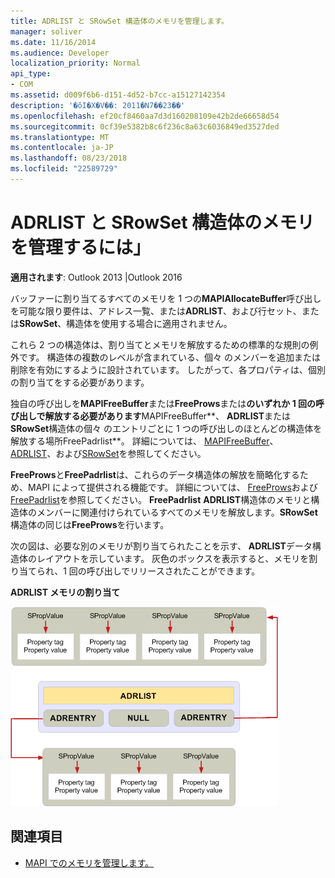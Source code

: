 ```yaml
---
title: ADRLIST と SRowSet 構造体のメモリを管理します。
manager: soliver
ms.date: 11/16/2014
ms.audience: Developer
localization_priority: Normal
api_type:
- COM
ms.assetid: d009f6b6-d151-4d52-b7cc-a15127142354
description: '�ŏI�X�V��: 2011�N7��23��'
ms.openlocfilehash: ef20cf8460aa7d3d160208109e42b2de66658d54
ms.sourcegitcommit: 0cf39e5382b8c6f236c8a63c6036849ed3527ded
ms.translationtype: MT
ms.contentlocale: ja-JP
ms.lasthandoff: 08/23/2018
ms.locfileid: "22589729"
---
```

# <a name="managing-memory-for-adrlist-and-srowset-structures"></a>ADRLIST と SRowSet 構造体のメモリを管理するには」

**適用されます**: Outlook 2013 |Outlook 2016 
  
バッファーに割り当てるすべてのメモリを 1 つの**MAPIAllocateBuffer**呼び出しを可能な限り要件は、アドレス一覧、または**ADRLIST**、および行セット、または**SRowSet**、構造体を使用する場合に適用されません。 
  
これら 2 つの構造体は、割り当てとメモリを解放するための標準的な規則の例外です。 構造体の複数のレベルが含まれている、個々 のメンバーを追加または削除を有効にするように設計されています。 したがって、各プロパティは、個別の割り当てをする必要があります。 

独自の呼び出しを**MAPIFreeBuffer**または**FreeProws**または**のいずれか 1 回の呼び出しで解放する必要があります**MAPIFreeBuffer**、 **ADRLIST**または**SRowSet**構造体の個々 のエントリごとに 1 つの呼び出しのほとんどの構造体を解放する場所FreePadrlist**。 詳細については、 [MAPIFreeBuffer](mapifreebuffer.md)、 [ADRLIST](adrlist.md)、および[SRowSet](srowset.md)を参照してください。 

**FreeProws**と**FreePadrlist**は、これらのデータ構造体の解放を簡略化するため、MAPI によって提供される機能です。 詳細については、 [FreeProws](freeprows.md)および[FreePadrlist](freepadrlist.md)を参照してください。 **FreePadrlist** **ADRLIST**構造体のメモリと構造体のメンバーに関連付けられているすべてのメモリを解放します。**SRowSet**構造体の同じは**FreeProws**を行います。 
  
次の図は、必要な別のメモリが割り当てられたことを示す、 **ADRLIST**データ構造体のレイアウトを示しています。 灰色のボックスを表示すると、メモリを割り当てられ、1 回の呼び出しでリリースされたことができます。 
  
**ADRLIST メモリの割り当て**
  
![ADRLIST メモリの割り当て](media/amapi_52.gif "ADRLIST メモリの割り当て")
  
## <a name="see-also"></a>関連項目

- [MAPI でのメモリを管理します。](managing-memory-in-mapi.md)

